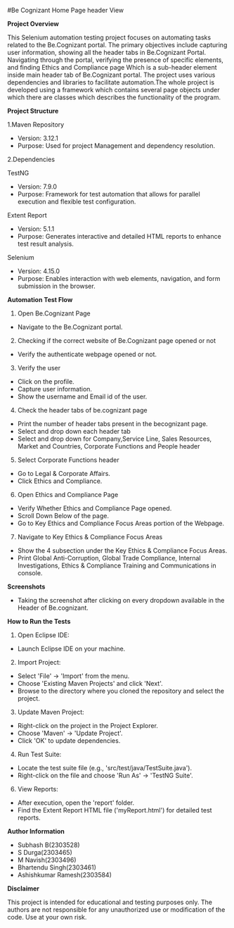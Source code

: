 #Be Cognizant Home Page header View

**Project Overview**
 
This Selenium automation testing project focuses on automating tasks related to the Be.Cognizant portal. The primary objectives include capturing user information, showing all the header tabs in Be.Cognizant Portal. Navigating through the portal, verifying the presence of specific elements, and finding Ethics and Compliance page Which is a sub-header element inside main header tab of Be.Cognizant portal. The project uses various dependencies and libraries to facilitate automation.The whole project is developed using a framework which contains several page objects under which there are classes which describes the functionality of the program.
 
**Project Structure**
 
1.Maven Repository
 
- Version: 3.12.1
- Purpose: Used for project Management and dependency resolution.
 
2.Dependencies
  
TestNG
- Version: 7.9.0
- Purpose: Framework for test automation that allows for parallel execution and flexible test configuration.
 
Extent Report
- Version: 5.1.1
- Purpose: Generates interactive and detailed HTML reports to enhance test result analysis.
 
Selenium
- Version: 4.15.0
- Purpose: Enables interaction with web elements, navigation, and form submission in the browser.

 
**Automation Test Flow**
 
1. Open Be.Cognizant Page
- Navigate to the Be.Cognizant portal.
 
2. Checking if the correct website of Be.Cognizant page opened or not 
- Verify the authenticate webpage opened or not.

3. Verify the user 
- Click on the profile.
- Capture user information.
- Show the username and Email id of the user.

4. Check the header tabs of be.cognizant page
- Print the number of header tabs present in the becognizant page.
- Select and drop down each header tab
- Select and drop down for Company,Service Line, Sales Resources, Market and Countries, Corporate Functions and People header
 
5. Select Corporate Functions header
- Go to Legal & Corporate Affairs.
- Click Ethics and Compliance.

6. Open Ethics and Compliance Page 
- Verify Whether Ethics and Compliance Page opened.
- Scroll Down Below of the page.
- Go to Key Ethics and Compliance Focus Areas portion of the Webpage.

7. Navigate to Key Ethics & Compliance Focus Areas
- Show the 4 subsection under the Key Ethics & Compliance Focus Areas.
- Print Global Anti-Corruption, Global Trade Compliance, Internal Investigations, Ethics & Compliance Training and Communications in console.


**Screenshots**

- Taking the screenshot after clicking on every dropdown available in the Header of Be.cognizant.

**How to Run the Tests**
 
1. Open Eclipse IDE:
- Launch Eclipse IDE on your machine.
 
2. Import Project:
- Select 'File' -> 'Import' from the menu.
- Choose 'Existing Maven Projects' and click 'Next'.
- Browse to the directory where you cloned the repository and select the project.
 
3. Update Maven Project:
- Right-click on the project in the Project Explorer.
- Choose 'Maven' -> 'Update Project'.
- Click 'OK' to update dependencies.
 
4. Run Test Suite:
- Locate the test suite file (e.g., 'src/test/java/TestSuite.java').
- Right-click on the file and choose 'Run As' -> 'TestNG Suite'.
 
6. View Reports:
- After execution, open the 'report' folder.
- Find the Extent Report HTML file ('myReport.html') for detailed test reports.
 
**Author Information**
 
- Subhash B(2303528)
- S Durga(2303465)
- M Navish(2303496)
- Bhartendu Singh(2303461)
- Ashishkumar Ramesh(2303584)

**Disclaimer**
 
This project is intended for educational and testing purposes only. The authors are not responsible for any unauthorized use or modification of the code. Use at your own risk.
